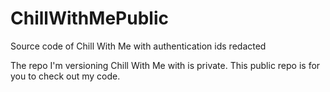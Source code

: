 # ChillWithMePublic
Source code of Chill With Me with authentication ids redacted


The repo I'm versioning Chill With Me with is private. This public repo is for you to check out my code. 
